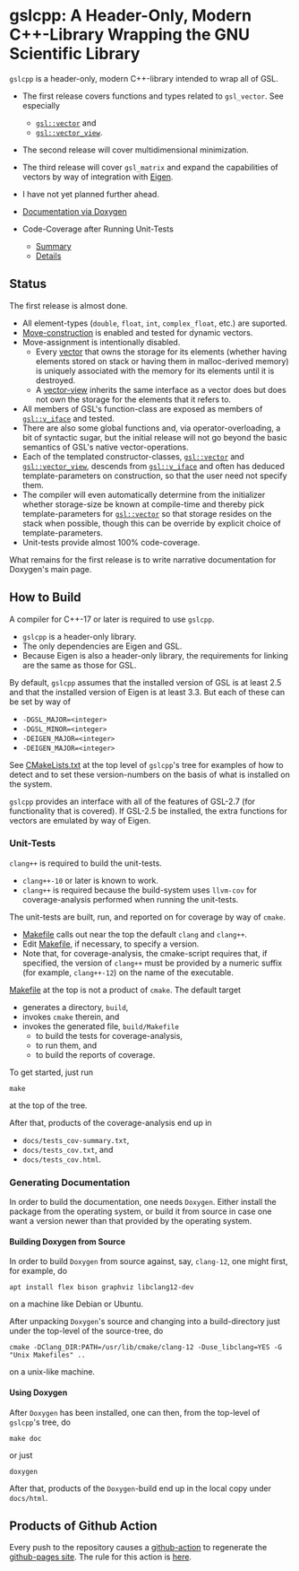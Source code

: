 # gslcpp: A Header-Only, Modern C++-Library Wrapping the GNU Scientific Library

`gslcpp` is a header-only, modern C++-library intended to wrap all of GSL.
  - The first release covers functions and types related to `gsl_vector`.  See
    especially
    - [`gsl::vector`][vector] and
    - [`gsl::vector_view`][vector_view].
  - The second release will cover multidimensional minimization.
  - The third release will cover `gsl_matrix` and expand the capabilities of
    vectors by way of integration with [Eigen](https://eigen.tuxfamily.org).
  - I have not yet planned further ahead.

- [Documentation via Doxygen][doxy]

- Code-Coverage after Running Unit-Tests
  - [Summary][summary]
  - [Details][details]

[doxy]: https://tevaughan.github.io/gslcpp/html/index.html
[summary]: https://tevaughan.github.io/gslcpp/tests_cov-summary.txt
[details]: https://tevaughan.github.io/gslcpp/tests_cov.html
[vector]: https://tevaughan.github.io/gslcpp/html/structgsl_1_1vector.html#details
[vector_view]: https://tevaughan.github.io/gslcpp/html/structgsl_1_1vector__view.html#details

## Status

The first release is almost done.
  - All element-types (`double`, `float`, `int`, `complex_float`, etc.) are
    suported.
  - [Move-construction][move] is enabled and tested for dynamic vectors.
  - Move-assignment is intentionally disabled.
    - Every [vector][vector] that owns the storage for its elements (whether
      having elements stored on stack or having them in malloc-derived memory)
      is uniquely associated with the memory for its elements until it is
      destroyed.
    - A [vector-view][vector_view] inherits the same interface as a vector does
      but does not own the storage for the elements that it refers to.
  - All members of GSL's function-class are exposed as members of
    [`gsl::v_iface`][v_iface] and tested.
  - There are also some global functions and, via operator-overloading, a bit
    of syntactic sugar, but the initial release will not go beyond the basic
    semantics of GSL's native vector-operations.
  - Each of the templated constructor-classes, [`gsl::vector`][vector] and
    [`gsl::vector_view`][vector_view], descends from [`gsl::v_iface`][v_iface]
    and often has deduced template-parameters on construction, so that the user
    need not specify them.
  - The compiler will even automatically determine from the initializer whether
    storage-size be known at compile-time and thereby pick template-parameters
    for [`gsl::vector`][vector] so that storage resides on the stack when
    possible, though this can be override by explicit choice of
    template-parameters.
  - Unit-tests provide almost 100% code-coverage.

What remains for the first release is to write narrative documentation for
Doxygen's main page.

[v_iface]: https://tevaughan.github.io/gslcpp/html/structgsl_1_1v__iface.html#details
[move]: https://tevaughan.github.io/gslcpp/html/classgsl_1_1v__stor_3_01T_01_4.html#a6c8081bc309f81866cd4ef89d0054fe2

## How to Build

A compiler for C++-17 or later is required to use `gslcpp`.
  - `gslcpp` is a header-only library.
  - The only dependencies are Eigen and GSL.
  - Because Eigen is also a header-only library, the requirements for linking
    are the same as those for GSL.

By default, `gslcpp` assumes that the installed version of GSL is at least 2.5
and that the installed version of Eigen is at least 3.3.  But each of these can
be set by way of
  - `-DGSL_MAJOR=<integer>`
  - `-DGSL_MINOR=<integer>`
  - `-DEIGEN_MAJOR=<integer>`
  - `-DEIGEN_MAJOR=<integer>`

See [CMakeLists.txt][CMakeLists.txt] at the top level of `gslcpp`'s tree for
examples of how to detect and to set these version-numbers on the basis of what
is installed on the system.

`gslcpp` provides an interface with all of the features of GSL-2.7 (for
functionality that is covered). If GSL-2.5 be installed, the extra functions
for vectors are emulated by way of Eigen.

[CMakeLists.txt]: https://github.com/tevaughan/gslcpp/blob/main/CMakeLists.txt

### Unit-Tests

`clang++` is required to build the unit-tests.
  - `clang++-10` or later is known to work.
  - `clang++` is required because the build-system uses `llvm-cov` for
    coverage-analysis performed when running the unit-tests.

The unit-tests are built, run, and reported on for coverage by way of `cmake`.
  - [Makefile][Makefile] calls out near the top the default `clang` and `clang++`.
  - Edit [Makefile][Makefile], if necessary, to specify a version.
  - Note that, for coverage-analysis, the cmake-script requires that, if
    specified, the version of `clang++` must be provided by a numeric suffix
    (for example, `clang++-12`) on the name of the executable.

[Makefile]: https://github.com/tevaughan/gslcpp/blob/main/Makefile

[Makefile][Makefile] at the top is not a product of `cmake`. The default target
  - generates a directory, `build`,
  - invokes `cmake` therein, and
  - invokes the generated file, `build/Makefile`
    - to build the tests for coverage-analysis,
    - to run them, and
    - to build the reports of coverage.

To get started, just run
```
make
```
at the top of the tree.

After that, products of the coverage-analysis end up in
  - `docs/tests_cov-summary.txt`,
  - `docs/tests_cov.txt`, and
  - `docs/tests_cov.html`.

### Generating Documentation

In order to build the documentation, one needs `Doxygen`.  Either install the
package from the operating system, or build it from source in case one want a
version newer than that provided by the operating system.

#### Building Doxygen from Source

In order to build `Doxygen` from source against, say, `clang-12`, one might
first, for example, do
```
apt install flex bison graphviz libclang12-dev
```
on a machine like Debian or Ubuntu.

After unpacking `Doxygen`'s source and changing into a build-directory just
under the top-level of the source-tree, do
```
cmake -DClang_DIR:PATH=/usr/lib/cmake/clang-12 -Duse_libclang=YES -G "Unix Makefiles" ..
```
on a unix-like machine.

#### Using Doxygen

After `Doxygen` has been installed, one can then, from the top-level of
`gslcpp`'s tree, do
```
make doc
```
or just
```
doxygen
```

After that, products of the `Doxygen`-build end up in the local copy under
`docs/html`.

## Products of Github Action

Every push to the repository causes a [github-action][3] to regenerate the
[github-pages site][pages].  The rule for this action is [here][4].

[pages]: https://tevaughan.github.io/gslcpp/index.html
[3]: https://github.com/features/actions
[4]: https://github.com/tevaughan/gslcpp/blob/main/.github/workflows/doxygen-gh-pages.yml

